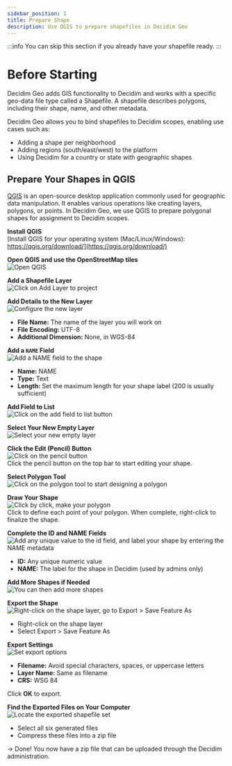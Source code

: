 ```yaml
---
sidebar_position: 1
title: Prepare Shape
description: Use QGIS to prepare shapefiles in Decidim Geo 
---
```


:::info
You can skip this section if you already have your shapefile ready. 
:::

# Before Starting
Decidim Geo adds GIS functionality to Decidim and works with a specific geo-data file type called a Shapefile. A shapefile describes polygons, including their shape, name, and other metadata.

Decidim Geo allows you to bind shapefiles to Decidim scopes, enabling use cases such as:

- Adding a shape per neighborhood
- Adding regions (south/east/west) to the platform
- Using Decidim for a country or state with geographic shapes

## Prepare Your Shapes in QGIS
[QGIS](https://qgis.org/) is an open-source desktop application commonly used for geographic data manipulation. It enables various operations like creating layers, polygons, or points. In Decidim Geo, we use QGIS to prepare polygonal shapes for assignment to Decidim scopes.

**Install QGIS**  
[Install QGIS for your operating system (Mac/Linux/Windows): https://qgis.org/download/](https://qgis.org/download/)

**Open QGIS and use the OpenStreetMap tiles**  
![Open QGIS](./prepare-shapefiles/prepare-shapefile-00.png)

**Add a Shapefile Layer**  
![Click on Add Layer to project](./prepare-shapefiles/prepare-shapefile-07.png)

**Add Details to the New Layer**  
![Configure the new layer](./prepare-shapefiles/prepare-shapefile-08.png)

- **File Name:** The name of the layer you will work on
- **File Encoding:** UTF-8
- **Additional Dimension:** None, in WGS-84

**Add a `NAME` Field**  
![Add a NAME field to the shape](./prepare-shapefiles/prepare-shapefile-09.png)

- **Name:** NAME
- **Type:** Text
- **Length:** Set the maximum length for your shape label (200 is usually sufficient)

**Add Field to List**  
![Click on the add field to list button](./prepare-shapefiles/prepare-shapefile-10.png)

**Select Your New Empty Layer**  
![Select your new empty layer](./prepare-shapefiles/prepare-shapefile-11.png)

**Click the Edit (Pencil) Button**  
![Click on the pencil button](./prepare-shapefiles/prepare-shapefile-13.png)  
Click the pencil button on the top bar to start editing your shape.

**Select Polygon Tool**  
![Click on the polygon tool to start designing a polygon](./prepare-shapefiles/prepare-shapefile-14.png)

**Draw Your Shape**  
![Click by click, make your polygon](./prepare-shapefiles/prepare-shapefile-16.png)  
Click to define each point of your polygon. When complete, right-click to finalize the shape.

**Complete the ID and NAME Fields**  
![Add any unique value to the id field, and label your shape by entering the NAME metadata](./prepare-shapefiles/prepare-shapefile-17.png)

- **ID:** Any unique numeric value
- **NAME:** The label for the shape in Decidim (used by admins only)

**Add More Shapes if Needed**  
![You can then add more shapes](./prepare-shapefiles/prepare-shapefile-18.png)

**Export the Shape**  
![Right-click on the shape layer, go to Export > Save Feature As](./prepare-shapefiles/prepare-shapefile-21.png)

- Right-click on the shape layer
- Select Export > Save Feature As

**Export Settings**  
![Set export options](./prepare-shapefiles/prepare-shapefile-22.png)

- **Filename:** Avoid special characters, spaces, or uppercase letters
- **Layer Name:** Same as filename
- **CRS:** WSG 84

Click **OK** to export.

**Find the Exported Files on Your Computer**  
![Locate the exported shapefile set](./prepare-shapefiles/prepare-shapefile-24.png)

- Select all six generated files
- Compress these files into a zip file

-> Done! You now have a zip file that can be uploaded through the Decidim administration.
